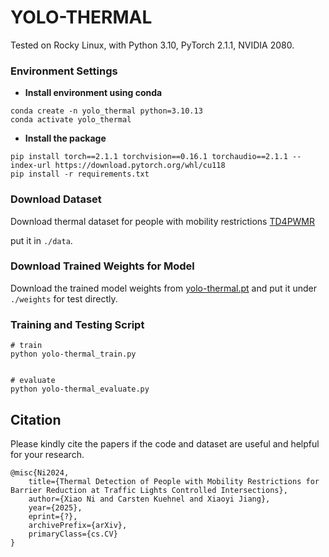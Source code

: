 # YOLO-THERMAL

Tested on Rocky Linux, with Python 3.10, PyTorch 2.1.1, NVIDIA 2080.

### Environment Settings 
* **Install environment using conda**
```
conda create -n yolo_thermal python=3.10.13
conda activate yolo_thermal
```

 * **Install the package**
```
pip install torch==2.1.1 torchvision==0.16.1 torchaudio==2.1.1 --index-url https://download.pytorch.org/whl/cu118
pip install -r requirements.txt
```

### Download Dataset  
Download thermal dataset for people with mobility restrictions
[TD4PWMR](https://drive.google.com/file/d/1XxrY23r7UbniAX2mKgi7NvCLt9buQDGd/view?usp=drive_link)

put it in `./data`.

### Download Trained Weights for Model
Download the trained model weights from [yolo-thermal.pt](https://drive.google.com/file/d/1tyC8yvdaBvCB7hi_4ul7vG62YtU_Pg-Y/view?usp=drive_link) and put it under `./weights` for test directly.

### Training and Testing Script 

```
# train
python yolo-thermal_train.py


# evaluate
python yolo-thermal_evaluate.py
```

## Citation
Please kindly cite the papers if the code and dataset are useful and helpful for your research.

    @misc{Ni2024,
        title={Thermal Detection of People with Mobility Restrictions for Barrier Reduction at Traffic Lights Controlled Intersections},
        author={Xiao Ni and Carsten Kuehnel and Xiaoyi Jiang},
        year={2025},
        eprint={?},
        archivePrefix={arXiv},
        primaryClass={cs.CV}
    }